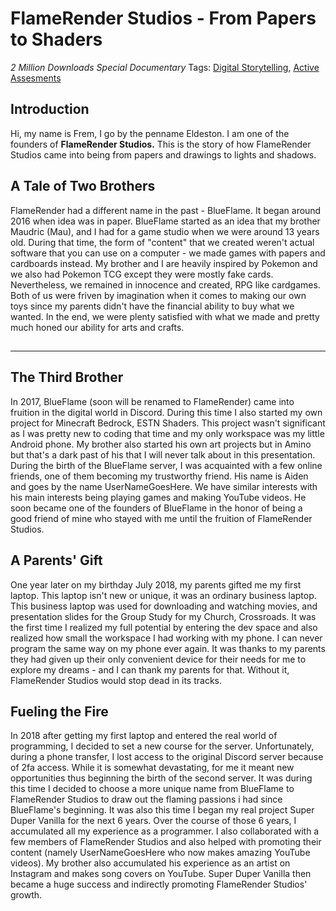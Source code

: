 # FlameRender Studios - From Papers to Shaders
*2 Million Downloads Special Documentary*
Tags: [Digital Storytelling](../Tags/Digital%20Storytelling.md), [Active Assesments](../Tags/Active%20Assesments.md)
## Introduction
Hi, my name is Frem, I go by the penname Eldeston. I am one of the founders of **FlameRender Studios.** This is the story of how FlameRender Studios came into being from papers and drawings to lights and shadows.
## A Tale of Two Brothers
FlameRender had a different name in the past - BlueFlame. It began around 2016 when idea was in paper. BlueFlame started as an idea that my brother Maudric (Mau), and I had for a game studio when we were around 13 years old. During that time, the form of "content" that we created weren't actual software that you can use on a computer - we made games with papers and cardboards instead. My brother and I are heavily inspired by Pokemon and we also had Pokemon TCG except they were mostly fake cards. Nevertheless, we remained in innocence and created, RPG like cardgames. Both of us were friven by imagination when it comes to making our own toys since my parents didn't have the financial ability to buy what we wanted. In the end, we were plenty satisfied with what we made and pretty much honed our ability for arts and crafts.
## 

----------------------------------------------------------------
## The Third Brother
In 2017, BlueFlame (soon will be renamed to FlameRender) came into fruition in the digital world in Discord. During this time I also started my own project for Minecraft Bedrock, ESTN Shaders. This project wasn't significant as I was pretty new to coding that time and my only workspace was my little Android phone. My brother also started his own art projects but in Amino but that's a dark past of his that I will never talk about in this presentation. During the birth of the BlueFlame server, I was acquainted with a few online friends, one of them becoming my trustworthy friend. His name is Aiden and goes by the name UserNameGoesHere. We have similar interests with his main interests being playing games and making YouTube videos. He soon became one of the founders of BlueFlame in the honor of being a good friend of mine who stayed with me until the fruition of FlameRender Studios.
## A Parents' Gift
One year later on my birthday July 2018, my parents gifted me my first laptop. This laptop isn't new or unique, it was an ordinary business laptop. This business laptop was used for downloading and watching movies, and presentation slides for the Group Study for my Church, Crossroads. It was the first time I realized my full potential by entering the dev space and also realized how small the workspace I had working with my phone. I can never program the same way on my phone ever again. It was thanks to my parents they had given up their only convenient device for their needs for me to explore my dreams - and I can thank my parents for that. Without it, FlameRender Studios would stop dead in its tracks.
## Fueling the Fire
In 2018 after getting my first laptop and entered the real world of programming, I decided to set a new course for the server. Unfortunately, during a phone transfer, I lost access to the original Discord server because of 2fa access. While it is somewhat devastating, for me it meant new opportunities thus beginning the birth of the second server. It was during this time I decided to choose a more unique name from BlueFlame to FlameRender Studios to draw out the flaming passions i had since BlueFlame's beginning. It was also this time I began my real project Super Duper Vanilla for the next 6 years. Over the course of those 6 years, I accumulated all my experience as a programmer. I also collaborated with a few members of FlameRender Studios and also helped with promoting their content (namely UserNameGoesHere who now makes amazing YouTube videos). My brother also accumulated his experience as an artist on Instagram and makes song covers on YouTube. Super Duper Vanilla then became a huge success and indirectly promoting FlameRender Studios' growth.